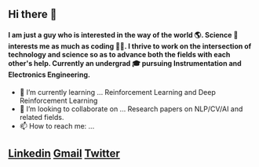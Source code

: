 ## Hi there 👋
#### I am just a guy who is interested in the way of the world 🌎. Science 🔬 interests me as much as coding 👨‍💻. I thrive to work on the intersection of technology and science so as to advance both the fields with each other's help. Currently an undergrad 🎓 pursuing Instrumentation and Electronics Engineering. 

- 🌱 I’m currently learning ... Reinforcement Learning and Deep Reinforcement Learning
- 👯 I’m looking to collaborate on ... Research papers on NLP/CV/AI and related fields.
- 📫 How to reach me: ...
## [Linkedin](https://www.linkedin.com/in/suryansu-dash-a71b9712b/)              [Gmail](suryansudash@gmail.com)               [Twitter](https://twitter.com/SuryansuDash)

<!--
**C3Suryansu/C3Suryansu** is a ✨ _special_ ✨ repository because its `README.md` (this file) appears on your GitHub profile.

Here are some ideas to get you started:

- 🔭 I’m currently working on ...
- 🌱 I’m currently learning ... 
- 👯 I’m looking to collaborate on ...
- 🤔 I’m looking for help with ...
- 💬 Ask me about ...
- 📫 How to reach me: ...
- 😄 Pronouns: ...
- ⚡ Fun fact: ...
-->

